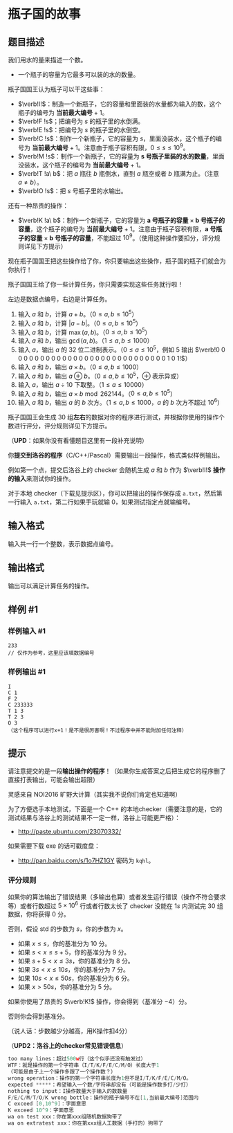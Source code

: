 # 瓶子国的故事

## 题目描述

我们用水的量来描述一个数。

- 一个瓶子的容量为它最多可以装的水的数量。

瓶子国国王认为瓶子可以干这些事：

- $\verb!I!$：制造一个新瓶子，它的容量和里面装的水量都为输入的数，这个瓶子的编号为 $\textbf{当前最大编号} +1$。
- $\verb!F !s$；把编号为 $s$ 的瓶子里的水倒满。
- $\verb!E !s$：把编号为 $s$ 的瓶子里的水倒空。
- $\verb!C !s$：制作一个新瓶子，它的容量为 $s$，里面没装水，这个瓶子的编号为 $\textbf{当前最大编号} +1$。注意由于瓶子容积有限，$0\le s\le 10^9$。
- $\verb!M !s$：制作一个新瓶子，它的容量为 $\textbf{s 号瓶子里装的水的数量}$，里面没装水，这个瓶子的编号为 $\textbf{当前最大编号}+1$。
- $\verb!T !a\ b$：把 $a$ 瓶往 $b$ 瓶倒水，直到 $a$ 瓶空或者 $b$ 瓶满为止。（注意 $a\neq b$）。
- $\verb!O !s$：把 $s$ 号瓶子里的水输出。

还有一种昂贵的操作：

- $\verb!K !a\ b$：制作一个新瓶子，它的容量为 $\textbf{a 号瓶子的容量} \times \textbf{b 号瓶子的容量}$，这个瓶子的编号为 $\textbf{当前最大编号}+1$。注意由于瓶子容积有限，$\textbf{a 号瓶子的容量}\times\textbf{b 号瓶子的容量}$，不能超过 $10^9$。（使用这种操作要扣分，评分规则详见下方提示）

现在瓶子国国王把这些操作给了你，你只要输出这些操作，瓶子国的瓶子们就会为你执行！

瓶子国国王给了你一些计算任务，你只需要实现这些任务就行啦！

左边是数据点编号，右边是计算任务。

1. 输入 $a$ 和 $b$，计算 $a+b$。（$0\le a,b\le 10^5$）
2. 输入 $a$ 和 $b$，计算 $|a-b|$。（$0\le a,b\le 10^5$）
3. 输入 $a$ 和 $b$，计算 $\max(a,b)$。（$0\le a,b\le 10^5$）
4. 输入 $a$ 和 $b$，输出 $\gcd(a,b)$。（$1\le a,b\le 1000$）
5. 输入 $a$，输出 $a$ 的 $32$ 位二进制表示。（$0\le a\le 10^5$，例如 $5$ 输出 $\verb!0 0 0 0 0 0 0 0 0 0 0 0 0 0 0 0 0 0 0 0 0 0 0 0 0 0 0 0 0 1 0 1!$）
6. 输入 $a$ 和 $b$，输出 $a\times b$。（$0\le a,b\le 1000$）
7. 输入 $a$ 和 $b$，输出 $a\oplus b$。（$0\le a,b\le 10^5$，$\oplus$ 表示异或）
8. 输入 $a$，输出 $a\div 10$ 下取整。（$1\le a\le 10000$）
9. 输入 $a$ 和 $b$，输出 $a\times b \bmod 262144$。（$0\le a,b\le 10^5$）
10. 输入 $a$ 和 $b$，输出 $a$ 的 $b$ 次方。（$1\le a,b\le 1000$，$a$ 的 $b$ 次方不超过 $10^6$）

瓶子国国王会生成 $30$ 组**左右**的数据对你的程序进行测试，并根据你使用的操作个数进行评分，评分规则详见下方提示。

（**UPD**：如果你没有看懂题目这里有一段补充说明）

你**提交到洛谷的程序**（C/C++/Pascal）需要输出一段操作，格式类似样例输出。

例如第一个点，提交后洛谷上的 checker 会随机生成 $a$ 和 $b$ 作为 $\verb!I!$ **操作的输入**来测试你的操作。

对于本地 checker（下载见提示区），你可以把输出的操作保存成 `a.txt`，然后第一行输入 `a.txt`，第二行如果手玩就输 $0$，如果测试指定点就输编号。


## 输入格式

输入共一行一个整数，表示数据点编号。


## 输出格式

输出可以满足计算任务的操作。


## 样例 #1

### 样例输入 #1
```
233
// 仅作为参考，这里应该填数据编号
```

### 样例输出 #1

```
I
C 1
F 2
C 233333
T 1 3
T 2 3
O 3
（这个程序可以进行x+1！是不是很厉害啊！不过程序中并不能附加任何注释）
```

## 提示

请注意提交的是一段**输出操作的程序**！（如果你生成答案之后把生成它的程序删了直接打表输出，可能会输出超限）

灵感来自 NOI2016 旷野大计算（其实我不说你们肯定也知道啊）

为了方便选手本地测试，下面是一个 C++ 的本地checker（需要注意的是，它的测试结果与洛谷上的测试结果不一定一样，洛谷上可能更严格）：

- http://paste.ubuntu.com/23070332/

如果需要下载 exe 的话可戳度盘：

- http://pan.baidu.com/s/1o7HZ1GY 密码为 `kqhl`。

### 评分规则

如果你的算法输出了错误结果（多输出也算）或者发生运行错误（操作不符合要求等）或者行数超过 $5\times 10^6$ 行或者行数太长了 checker 没能在 $1s$ 内测试完 $30$ 组数据，你将获得 $0$ 分。

否则，假设 std 的步数为 $s$，你的步数为 $x$。

- 如果 $x\le s$，你的基准分为 $10$ 分。
- 如果 $s<x\le s+5$，你的基准分为 $9$ 分。
- 如果 $s+5<x\le 3s$，你的基准分为 $8$ 分。
- 如果 $3s<x\le 10s$，你的基准分为 $7$ 分。
- 如果 $10s<x\le 50s$，你的基准分为 $6$ 分。
- 如果 $x>50s$，你的基准分为 $5$ 分。

如果你使用了昂贵的 $\verb!K!$ 操作，你会得到（基准分 $-4$）分。

否则你会得到基准分。

（说人话：步数越少分越高，用K操作扣4分）

（**UPD2：洛谷上的checker常见错误信息**）

```cpp
too many lines：超过500w行（这个似乎还没有触发过）
WTF：就是操作的第一个字符串（I/T/K/F/E/C/M/O）长度大于1
（可能是由于上一个操作多跟了一个操作数？）
wrong operation：操作的第一个字符串长度为1但不是I/T/K/F/E/C/M/O。
expected *****：希望输入一个数/字符串却没有（可能是操作数多打/少打）
nothing to input：I操作数量大于输入的数数量
F/E/C/M/T/O/K wrong bottle：操作的瓶子编号不在[1,当前最大编号]范围内
C exceed [0,10^9]：字面意思
K exceed 10^9：字面意思
wa on test xxx：你在第xxx组随机数据狗带了
wa on extratest xxx：你在第xxx组人工数据（手打的）狗带了
```
